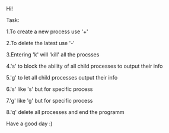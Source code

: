 Hi!

Task:

1.To create a new process use '+'

2.To delete the latest use '-'

3.Entering 'k' will 'kill' all the procsses

4.'s' to block the ability of all child processes to output their info

5.'g' to let all child processes output their info

6.'s<num>' like 's' but for specific process
  
7.'g<num>' like 'g' but for specific process
  
8.'q' delete all processes and end the programm
  
Have a good day :)
